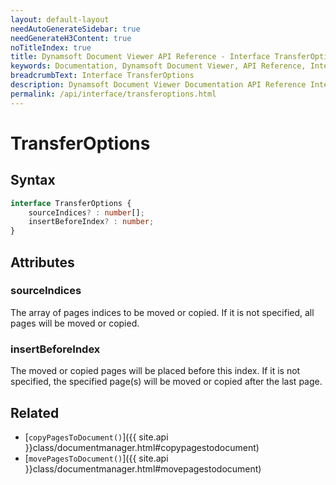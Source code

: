 ```yaml
---
layout: default-layout
needAutoGenerateSidebar: true
needGenerateH3Content: true
noTitleIndex: true
title: Dynamsoft Document Viewer API Reference - Interface TransferOptions
keywords: Documentation, Dynamsoft Document Viewer, API Reference, Interface TransferOptions
breadcrumbText: Interface TransferOptions
description: Dynamsoft Document Viewer Documentation API Reference Interface TransferOptions Page
permalink: /api/interface/transferoptions.html
---
```


# TransferOptions

## Syntax

```typescript
interface TransferOptions {
    sourceIndices? : number[];
    insertBeforeIndex? : number;
}
```

## Attributes

### sourceIndices

The array of pages indices to be moved or copied. If it is not specified, all pages will be moved or copied.

### insertBeforeIndex

The moved or copied pages will be placed before this index. If it is not specified, the specified page(s) will be moved or copied after the last page.


## Related

- [`copyPagesToDocument()`]({{ site.api }}class/documentmanager.html#copypagestodocument)
- [`movePagesToDocument()`]({{ site.api }}class/documentmanager.html#movepagestodocument)